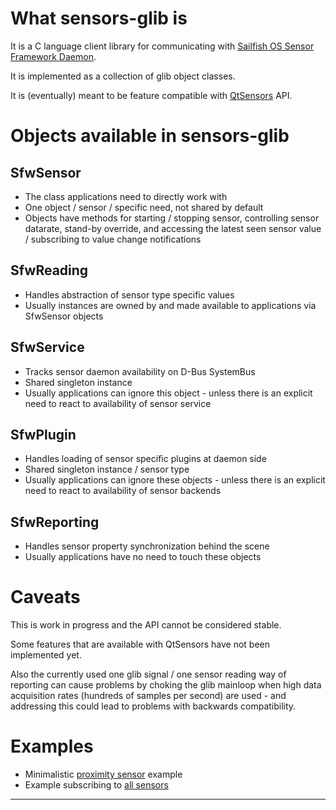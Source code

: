 What sensors-glib is
====================

It is a C language client library for communicating with [Sailfish OS
Sensor Framework Daemon](https://github.com/sailfishos/sensorfw).

It is implemented as a collection of glib object classes.

It is (eventually) meant to be feature compatible with
[QtSensors](https://github.com/sailfishos/qtsensors) API.

Objects available in sensors-glib
==================================

SfwSensor
---------

- The class applications need to directly work with
- One object / sensor / specific need, not shared by default
- Objects have methods for starting / stopping sensor, controlling
  sensor datarate, stand-by override, and accessing the latest seen
  sensor value / subscribing to value change notifications

SfwReading
----------

- Handles abstraction of sensor type specific values
- Usually instances are owned by and made available to
  applications via SfwSensor objects

SfwService
----------

- Tracks sensor daemon availability on D-Bus SystemBus
- Shared singleton instance
- Usually applications can ignore this object - unless there is an
  explicit need to react to availability of sensor service

SfwPlugin
---------

- Handles loading of sensor specific plugins at daemon side
- Shared singleton instance / sensor type
- Usually applications can ignore these objects - unless there is an
  explicit need to react to availability of sensor backends

SfwReporting
------------

- Handles sensor property synchronization behind the scene
- Usually applications have no need to touch these objects

Caveats
=======

This is work in progress and the API cannot be considered stable.

Some features that are available with QtSensors have not been
implemented yet.

Also the currently used one glib signal / one sensor reading way of
reporting can cause problems by choking the glib mainloop when high
data acquisition rates (hundreds of samples per second) are used - and
addressing this could lead to problems with backwards compatibility.

Examples
========

* Minimalistic [proximity sensor](examples/proximity.c) example
* Example subscribing to [all sensors](examples/allsensors.c)

-----------------------------------------------------------------------
